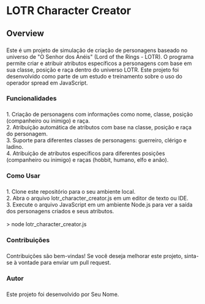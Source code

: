 <h1 align="left">LOTR Character Creator</h1>

###

<h2 align="left">Overview</h2>

###

<p align="left">Este é um projeto de simulação de criação de personagens baseado no universo de "O Senhor dos Anéis" (Lord of the Rings - LOTR). O programa permite criar e atribuir atributos específicos a personagens com base em sua classe, posição e raça dentro do universo LOTR. Este projeto foi desenvolvido como parte de um estudo e treinamento sobre o uso do operador spread em JavaScript.</p>

###

<h3 align="left">Funcionalidades</h3>

###

<p align="left">1. Criação de personagens com informações como nome, classe, posição (companheiro ou inimigo) e raça.<br>2. Atribuição automática de atributos com base na classe, posição e raça do personagem.<br>3. Suporte para diferentes classes de personagens: guerreiro, clérigo e ladino.<br>4. Atribuição de atributos específicos para diferentes posições (companheiro ou inimigo) e raças (hobbit, humano, elfo e anão).</p>

###

<h3 align="left">Como Usar</h3>

###

<p align="left">1. Clone este repositório para o seu ambiente local.<br>2. Abra o arquivo lotr_character_creator.js em um editor de texto ou IDE.<br>3. Execute o arquivo JavaScript em um ambiente Node.js para ver a saída dos personagens criados e seus atributos.<br><br>> node lotr_character_creator.js</p>

###

<h3 align="left">Contribuições</h3>

###

<p align="left">Contribuições são bem-vindas! Se você deseja melhorar este projeto, sinta-se à vontade para enviar um pull request.</p>

###

<h3 align="left">Autor</h3>

###

<p align="left">Este projeto foi desenvolvido por Seu Nome.</p>

###